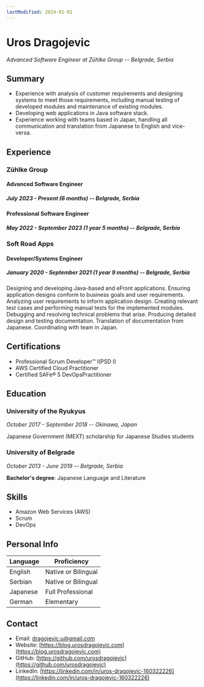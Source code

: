 ```yaml
---
lastModified: 2024-01-01
---
```

# Uros Dragojevic
*Advanced Software Engineer at Zühlke Group -- Belgrade, Serbia*

## Summary
- Experience with analysis of customer requirements and designing systems to meet those requirements, including manual testing of developed modules and maintenance of existing modules.
- Developing web applications in Java software stack.
- Experience working with teams based in Japan, handling all communication and translation from Japanese to English and vice-versa.

## Experience

### Zühlke Group
#### Advanced Software Engineer
##### *July 2023 - Present (6 months) -- Belgrade, Serbia*

#### Professional Software Engineer
##### *May 2022 - September 2023 (1 year 5 months) -- Belgrade, Serbia*

### Soft Road Apps
#### Developer/Systems Engineer
##### *January 2020 - September 2021 (1 year 9 months) -- Belgrade, Serbia*

Designing and developing Java-based and eFront applications.
Ensuring application designs conform to business goals and user requirements.
Analyzing user requirements to inform application design.
Creating relevant test cases and performing manual tests for the implemented modules.
Debugging and resolving technical problems that arise.
Producing detailed design and testing documentation.
Translation of documentation from Japanese.
Coordinating with team in Japan.

## Certifications

- Professional Scrum Developer™ I(PSD I)
- AWS Certified Cloud Practitioner
- Certified SAFe® 5 DevOpsPractitioner

## Education

### University of the Ryukyus
*October 2017 - September 2018 -- Okinawa, Japan*

Japanese Government (MEXT) scholarship for Japanese Studies students

### University of Belgrade
*October 2013 - June 2019 -- Belgrade, Serbia*

__Bachelor's degree__: Japanese Language and Literature

## Skills
- Amazon Web Services (AWS)
- Scrum
- DevOps

## Personal Info
| Language       | Proficiency         |
| -------------- | ------------------- |
| English        | Native or Bilingual |
| Serbian        | Native or Bilingual |
| Japanese       | Full Professional   |
| German         | Elementary          |

## Contact
- Email: [dragojevic.u@gmail.com](mailto:dragojevic.u@gmail.com)
- Website: [https://blog.urosdragojevic.com](https://blog.urosdragojevic.com)
- GitHub: [https://github.com/urosdragojevic](https://github.com/urosdragojevic)
- LinkedIn: [https://linkedin.com/in/uros-dragojevic-160322226](https://linkedin.com/in/uros-dragojevic-160322226)